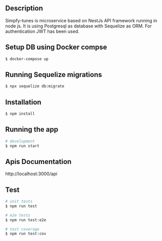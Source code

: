 ## Description
Simpfy-tunes is microservice based on NestJs API framework running in node js. 
It is using Postgresql as database with Sequelize as ORM. 
For authentication JWT has been used.

## Setup DB using Docker compse
```bash
$ docker-compose up
```

## Running Sequelize migrations
```bash
$ npx sequelize db:migrate
```

## Installation

```bash
$ npm install
```

## Running the app

```bash
# development
$ npm run start
```

## Apis Documentation
http://localhost:3000/api

## Test

```bash
# unit tests
$ npm run test

# e2e tests
$ npm run test:e2e

# test coverage
$ npm run test:cov
```
